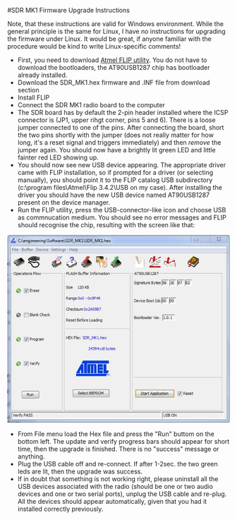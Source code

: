 #SDR MK1 Firmware Upgrade Instructions

Note, that these instructions are valid for Windows environment. While the general principle is the same for Linux, I have no instructions for upgrading the firmware under Linux. It would be great, if anyone familiar with the procedure would be kind to write Linux-specific comments!

 * First, you need to download [Atmel FLIP utility](http://www.atmel.com/tools/FLIP.aspx "Atmel FLIP utility"). You do not have to download the bootloaders, the AT90USB1287 chip has bootloader already installed.
 * Download the SDR_MK1.hex firmware and .INF file from download section
 * Install FLIP
 * Connect the SDR MK1 radio board to the computer
 * The SDR board has by default the 2-pin header installed where the ICSP connector is (JP1, upper rihgt corner, pins 5 and 6). There is a loose jumper connected to one of the pins. After connecting the board, short the two pins shortly with the jumper (does not really matter for how long, it's a reset signal and triggers immediately) and then *remove* the jumper again. You should now have a brightly lit green LED and little fainter red LED showing up.
 * You should now see new USB device appearing. The appropriate driver came with FLIP installation, so if prompted for a driver (or selecting manually), you should point it to the FLIP catalog USB subdirectory (c:\program files\Atmel\Flip 3.4.2\USB on my case). After installing the driver you should have the new USB device named AT90USB1287 present on the device manager.
 * Run the FLIP utility, press the USB-connector-like icon and choose USB as commnucation medium. You should see no error messages and FLIP should recognise the chip, resulting with the screen like that:

![FLIP](wiki/flip.JPG)

 * From File menu load the Hex file and press the "Run" buttom on the bottom left. The update and verify progress bars should appear for short time, then the upgrade is finished. There is no "success" message or anything.
 * Plug the USB cable off and re-connect. If after 1-2sec. the two green leds are lit, then the upgrade was success.
 * If in doubt that something is not working right, please uninstall all the USB devices associated with the radio (should be one or two audio devices and one or two serial ports), unplug the USB cable and re-plug. All the devices should appear automatically, given that you had it installed correctly previously.
